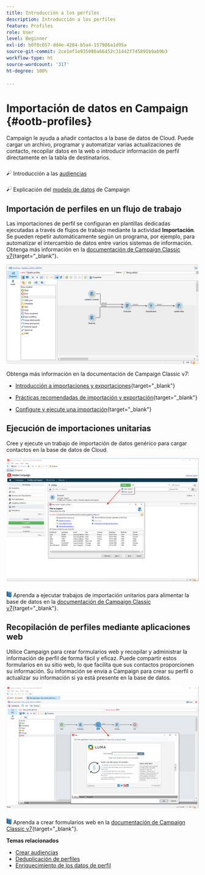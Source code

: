```yaml
---
title: Introducción a los perfiles
description: Introducción a los perfiles
feature: Profiles
role: User
level: Beginner
exl-id: b0f8c057-dd4e-4284-b5a4-157986a1d95a
source-git-commit: 2ce1ef1e935080a66452c31442f745891b9ab9b3
workflow-type: ht
source-wordcount: '317'
ht-degree: 100%

---
```


# Importación de datos en Campaign {#ootb-profiles}

Campaign le ayuda a añadir contactos a la base de datos de Cloud. Puede cargar un archivo, programar y automatizar varias actualizaciones de contacto, recopilar datos en la web o introducir información de perfil directamente en la tabla de destinatarios.

![](../assets/do-not-localize/glass.png) Introducción a las [audiencias](audiences.md)

![](../assets/do-not-localize/glass.png) Explicación del [modelo de datos](../dev/datamodel.md) de Campaign

## Importación de perfiles en un flujo de trabajo

Las importaciones de perfil se configuran en plantillas dedicadas ejecutadas a través de flujos de trabajo mediante la actividad **Importación**. Se pueden repetir automáticamente según un programa, por ejemplo, para automatizar el intercambio de datos entre varios sistemas de información. Obtenga más información en la [documentación de Campaign Classic v7](https://experienceleague.adobe.com/docs/campaign-classic/using/getting-started/importing-and-exporting-data/import-export-workflows.html?lang=es){target=&quot;_blank&quot;}.

![](assets/import-wf.png)

Obtenga más información en la documentación de Campaign Classic v7:

* [Introducción a importaciones y exportaciones](https://experienceleague.adobe.com/docs/campaign-classic/using/getting-started/importing-and-exporting-data/get-started-data-import-export.html?lang=es){target=&quot;_blank&quot;}

* [Prácticas recomendadas de importación y exportación](https://experienceleague.adobe.com/docs/campaign-classic/using/getting-started/importing-and-exporting-data/best-practices/import-export-best-practices.html?lang=es){target=&quot;_blank&quot;}

* [Configure y ejecute una importación](https://experienceleague.adobe.com/docs/campaign-classic/using/getting-started/importing-and-exporting-data/generic-imports-exports/executing-import-jobs.html?lang=es){target=&quot;_blank&quot;}

## Ejecución de importaciones unitarias

Cree y ejecute un trabajo de importación de datos genérico para cargar contactos en la base de datos de Cloud.

![](assets/new-import.png)

![](../assets/do-not-localize/book.png) Aprenda a ejecutar trabajos de importación unitarios para alimentar la base de datos en la [documentación de Campaign Classic v7](https://experienceleague.adobe.com/docs/campaign-classic/using/getting-started/importing-and-exporting-data/generic-imports-exports/about-generic-imports-exports.html?lang=es){target=&quot;_blank&quot;}.

## Recopilación de perfiles mediante aplicaciones web

Utilice Campaign para crear formularios web y recopilar y administrar la información de perfil de forma fácil y eficaz. Puede compartir estos formularios en su sitio web, lo que facilita que sus contactos proporcionen su información. Su información se envía a Campaign para crear su perfil o actualizar su información si ya está presente en la base de datos.

![](assets/web-form-page.png)

![](../assets/do-not-localize/book.png) Aprenda a crear formularios web en la [documentación de Campaign Classic v7](https://experienceleague.adobe.com/docs/campaign-classic/using/designing-content/web-forms/about-web-forms.html?lang=es){target=&quot;_blank&quot;}.

**Temas relacionados**

* [Crear audiencias](audiences.md)
* [Deduplicación de perfiles](https://experienceleague.adobe.com/docs/campaign/automation/workflows/use-cases/data-management/deduplication-merge.html?lang=es)
* [Enriquecimiento de los datos de perfil](https://experienceleague.adobe.com/docs/campaign/automation/workflows/use-cases/data-management/enrich-data.html?lang=es)
